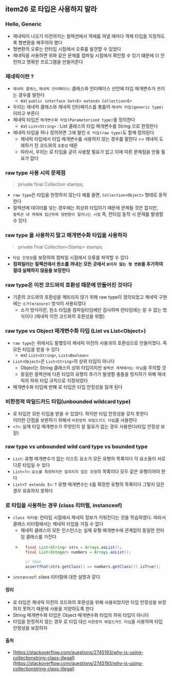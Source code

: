 ## item26 로 타입은 사용하지 말라

### Hello, Generic
- 제네릭이 나오기 이전까지는 컬렉션에서 객체를 꺼낼 때마다 객체 타입을 지정하도록 형변환을 해주어야 했다
- 형변환의 오류는 런타임 시점에서 오류를 발견할 수 있었다
- 제네릭을 사용하면 위와 같은 문제를 컴파일 시점에서 확인할 수 있기 떄문에 더 안전하고 명확한 프로그램을 만들어준다


### 제네릭이란 ? 
- `제네릭 클래스`, `제네릭 인터페이스`: 클래스와 인터페이스 선언에 타입 매개변수가 쓰이는 경우를 말한다
  - ex) `public interface Set<E> extends Collection<E>`
- 우리는 제네릭 클래스와 제네릭 인터페이스를 통틀어 `제네릭 타입(generic type)` 이라고 부른다
- 제네릭 타입은 `매개변수화 타입(Parameterized type)`을 정의한다
  - ex) `List<String>` : List 클래스의 타입 매개변수를 String 으로 한정한다
- 제네릭 타입을 하나 정의하면 그에 딸린 `로 타입(raw type)`도 함께 정의된다
  - 제네릭 타입에서 타입 매개변수를 사용하지 않는 경우를 말한다 => 제네릭 도래하기 전 코드와의 `호환성` 때문
  - 따라서, 우리는 로 타입을 굳이 사용할 필요가 없고 이에 따른 문제점을 만들 필요가 없다

### raw type 사용 시의 문제점
> private final Collection stamps;
- `raw type`은 타입을 한정하지 않는다 예를 들면, `Collection<Object>` 형태로 동작한다
- 컬렉션에 데이터를 넣는 경우에는 최상위 타입이기 때문에 문제될 것은 없지만,<br/>
  `컬렉션 내 객체에 접근하여 형변환이 일어나는 시점` 즉, 런타임 동작 시 문제를 발생할 수 있다
    
### raw type 을 사용하지 말고 매개변수화 타입을 사용하자 
> private final Collection&lt;Stamp&gt; stamps;
- `타입 안정성`을 보장하여 컴파일 시점에서 오류를 파악할 수 있다
- **컴파일러는 컬렉션에서 원소를 꺼내는 모든 곳에서 `보이지 않는 형 변환`을 추가하여 절대 실패하지 않음을 보장한다**

### raw type은 이전 코드와의 호환성 때문에 만들어진 것이다
- 기존의 코드와의 호환성을 깨뜨리지 않기 위해 raw type이 정의되었고 제네릭 구현에는 `소거(erasure)` 방식이 사용되었다
  - 소거 방식이란, 원소 타입을 컴파일타임에만 검사하며 런타임에는 알 수 없는 방식이다 (제네릭 이전 코드와의 호환성을 위함)

### raw type vs Object 매개변수화 타입 (List vs List&lt;Object&gt;)
- `raw type`는 위에서도 말했듯이 제네릭 이전의 사용과의 호환성으로 만들어졌다. 즉 모든 타입을 받을 수 있다 
  - ex) `List<String>`, `List<Boolean>`
- ``List<Object>``은 ``List<String>``의 상위 타입이 아니다 
  - Object는 String 클래스의 상위 타입이지만 `컬렉션 객체에서는 아님`을 주의할 것
  - 동일한 컬렉션에 다른 타입의 유형의 추가가 발생할 충돌을 방지하기 위해 제네릭의 하위 타입 규칙으로 지정되었다
- 매개변수화 타입에 반해 로 타입은 타입 안정성을 잃게 된다 

### 비한정적 와일드카드 타입(unbounded wildcard type)
- 로 타입은 모든 타입을 받을 수 있었다. 하지만 타입 안정성을 갖지 못한다 <br/>
  이러한 단점을 보완하기 위해서 `비한정적 와일드카드 타입`을 사용한다
- `<?>`: 실제 타입 매개변수가 무엇인지 알 필요가 없는 경우 사용한다(타입 안정성 보장)

### raw type vs unbounded wild card type vs bounded type  
- `List`: 유형 매개변수가 없는 리스트 요소가 모든 유형의 목록이다 각 요소들이 서로 다른 타입일 수 있다
- `List<?>`: `요소를 특정하지만 알려지지 않은 유형`의 목록이다 모두 같은 유형이어야 한다
- `List<T extends E>`: `T` 유형 매개변수는 `E`를 확장한 유형의 목록이다 그렇지 않은 경우 유효하지 못하다

### 로 타입을 사용하는 경우 (class 리터럴, instanceof)
- `class 리터럴`: 런타임 시점에서 제네릭 정보가 지워진다는 것을 학습하였다. 따라서 클래스 리터럴에서는 제네릭 타입을 가질 수 없다 
  - 제네릭 클래스의 모든 인스턴스는 실제 유형 매개변수에 관계없이 동일한 런타임 클래스를 가진다 
  - ```java
      final List<String> strs = Arrays.asList();
      final List<Integer> numbers = Arrays.asList();
      
      // then
      assertThat(strs.getClass() == numbers.getClass()).isTrue();
    ```
- `instanceof`: class 리터럴에 대한 설명과 같다 


#### 정리
- 로 타입은 제네릭 이전의 코드와의 호환성을 위해 사용되었지만 타입 안정성을 보장하지 못하기 때문에 사용을 지양하도록 한다
- String 매개변수화 타입은 Object 매개변수화 타입의 하위 타입이 아니다
- 타입을 한정하지 않는 경우 로 타입 대신 `비한정적 와일드카드 타입`을 사용하여 타입 안정성을 보장하자


#### 출처 
- [https://stackoverflow.com/questions/2745193/why-is-using-collectionstring-class-illegal](https://stackoverflow.com/questions/2745193/why-is-using-collectionstring-class-illegal)